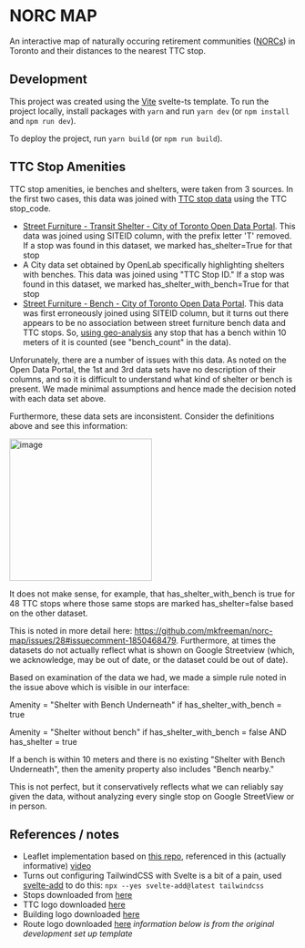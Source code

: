 # NORC MAP
An interactive map of naturally occuring retirement communities
([NORCs](https://norcinnovationcentre.ca/)) in Toronto and their distances to
the nearest TTC stop. 

## Development
This project was created using the [Vite](https://vitejs.dev/guide/) svelte-ts template. To run the project locally, install
packages with `yarn` and run `yarn dev` (or `npm install` and `npm run dev`).

To deploy the project, run `yarn build` (or `npm run build`).

## TTC Stop Amenities
TTC stop amenities, ie benches and shelters, were taken from 3 sources. In the first two cases, this data was joined with [TTC stop data](https://open.toronto.ca/dataset/ttc-routes-and-schedules/) using the TTC stop_code.
- [Street Furniture - Transit Shelter - City of Toronto Open Data Portal](https://open.toronto.ca/dataset/street-furniture-transit-shelter/). This data was joined using SITEID column, with the prefix letter 'T' removed. If a stop was found in this dataset, we marked has_shelter=True for that stop
- A City data set obtained by OpenLab specifically highlighting shelters with benches. This data was joined using "TTC Stop ID." If a stop was found in this dataset, we marked has_shelter_with_bench=True for that stop
- [Street Furniture - Bench - City of Toronto Open Data Portal](https://open.toronto.ca/dataset/street-furniture-bench/). This data was first erroneously joined using SITEID column, but it turns out there appears to be no association between street furniture bench data and TTC stops. So, [using geo-analysis](https://github.com/mkfreeman/norc-map/blob/main/data_processing/count_benches_near_stops.py) any stop that has a bench within 10 meters of it is counted (see "bench_count" in the data). 

Unforunately, there are a number of issues with this data. As noted on the Open Data Portal, the 1st and 3rd data sets have no description of their columns, and so it is difficult to understand what kind of shelter or bench is present. We made minimal assumptions and hence made the decision noted with each data set above. 

Furthermore, these data sets are inconsistent. Consider the definitions above and see this information:

<img width="250" alt="image" src="https://github.com/mkfreeman/norc-map/assets/110122/f3360d3f-37b2-49c4-bd60-f289067b41f6">

It does not make sense, for example, that has_shelter_with_bench is true for 48 TTC stops where those same stops are marked has_shelter=false based on the other dataset. 

This is noted in more detail here: https://github.com/mkfreeman/norc-map/issues/28#issuecomment-1850468479. Furthermore, at times the datasets do not actually reflect what is shown on Google Streetview (which, we acknowledge, may be out of date, or the dataset could be out of date). 

Based on examination of the data we had, we made a simple rule noted in the issue above which is visible in our interface:

Amenity = "Shelter with Bench Underneath" if has_shelter_with_bench = true

Amenity = "Shelter without bench" if has_shelter_with_bench = false AND has_shelter = true

If a bench is within 10 meters and there is no existing "Shelter with Bench Underneath", then the amenity property also includes "Bench nearby."

This is not perfect, but it conservatively reflects what we can reliably say given the data, without analyzing every single stop on Google StreetView or in person. 


## References / notes
- Leaflet implementation based on [this
  repo](https://github.com/ShipBit/sveltekit-leaflet/), referenced in this
  (actually informative) [video](https://www.youtube.com/watch?v=JFctWXEzFZw&ab_channel=ShipBit)
- Turns out configuring TailwindCSS with Svelte is a bit of a pain, used
  [svelte-add](https://github.com/svelte-add/svelte-add) to do this: `npx --yes
  svelte-add@latest tailwindcss`
- Stops downloaded from [here](https://ckan0.cf.opendata.inter.prod-toronto.ca/dataset/7795b45e-e65a-4465-81fc-c36b9dfff169/resource/cfb6b2b8-6191-41e3-bda1-b175c51148cb/download/opendata_ttc_schedules.zip)
- TTC logo downloaded [here](https://worldvectorlogo.com/downloaded/g-03-a101-ttc-logo)
- Building logo downloaded
  [here](https://www.reshot.com/free-svg-icons/item/apartments-5XB6RL3VT7/)
- Route logo downloaded [here](https://www.reshot.com/free-svg-icons/item/map-route-NSD39WHTAV/)
_information below is from the original development set up template_
